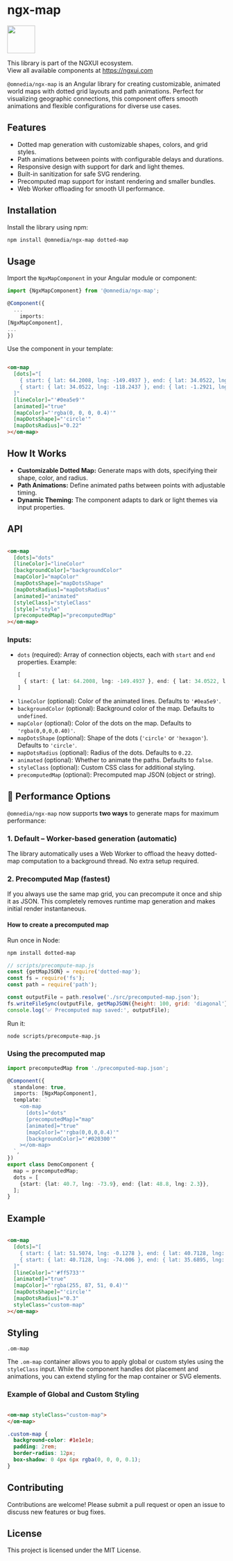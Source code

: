 # ngx-map

<a href="https://ngxui.com" target="_blank" style="display: flex;gap: .5rem;align-items: center;cursor: pointer; padding: 0 0 0 0; height: fit-content;">
  <img src="https://ngxui.com/assets/img/ngxui-logo.png" style="width: 64px;height: 64px;">
</a>

This library is part of the NGXUI ecosystem. <br>
View all available components at https://ngxui.com

`@omnedia/ngx-map` is an Angular library for creating customizable, animated world maps with dotted grid layouts and path animations. Perfect for visualizing geographic connections, this component offers smooth animations and flexible configurations for diverse use cases. <br>

## Features

- Dotted map generation with customizable shapes, colors, and grid styles.
- Path animations between points with configurable delays and durations.
- Responsive design with support for dark and light themes.
- Built-in sanitization for safe SVG rendering.
- Precomputed map support for instant rendering and smaller bundles.
- Web Worker offloading for smooth UI performance.

## Installation

Install the library using npm:

```bash
npm install @omnedia/ngx-map dotted-map
```

## Usage

Import the `NgxMapComponent` in your Angular module or component:

```typescript
import {NgxMapComponent} from '@omnedia/ngx-map';

@Component({
  ...
    imports:
[NgxMapComponent],
...
})
```

Use the component in your template:

```html

<om-map
  [dots]="[
    { start: { lat: 64.2008, lng: -149.4937 }, end: { lat: 34.0522, lng: -118.2437 } },
    { start: { lat: 34.0522, lng: -118.2437 }, end: { lat: -1.2921, lng: 36.8219 } }
  ]"
  [lineColor]="'#0ea5e9'"
  [animated]="true"
  [mapColor]="'rgba(0, 0, 0, 0.4)'"
  [mapDotsShape]="'circle'"
  [mapDotsRadius]="0.22"
></om-map>
```

## How It Works

- **Customizable Dotted Map:** Generate maps with dots, specifying their shape, color, and radius.
- **Path Animations:** Define animated paths between points with adjustable timing.
- **Dynamic Theming:** The component adapts to dark or light themes via input properties.

## API

```html

<om-map
  [dots]="dots"
  [lineColor]="lineColor"
  [backgroundColor]="backgroundColor"
  [mapColor]="mapColor"
  [mapDotsShape]="mapDotsShape"
  [mapDotsRadius]="mapDotsRadius"
  [animated]="animated"
  [styleClass]="styleClass"
  [style]="style"
  [precomputedMap]="precomputedMap"
></om-map>
```

### Inputs:

- `dots` (required): Array of connection objects, each with `start` and `end` properties. Example:
  ```typescript
  [
    { start: { lat: 64.2008, lng: -149.4937 }, end: { lat: 34.0522, lng: -118.2437 } }
  ]
  ```
- `lineColor` (optional): Color of the animated lines. Defaults to `'#0ea5e9'`.
- `backgroundColor` (optional): Background color of the map. Defaults to `undefined`.
- `mapColor` (optional): Color of the dots on the map. Defaults to `'rgba(0,0,0,0.40)'`.
- `mapDotsShape` (optional): Shape of the dots (`'circle'` or `'hexagon'`). Defaults to `'circle'`.
- `mapDotsRadius` (optional): Radius of the dots. Defaults to `0.22`.
- `animated` (optional): Whether to animate the paths. Defaults to `false`.
- `styleClass` (optional): Custom CSS class for additional styling.
- `precomputedMap` (optional): Precomputed map JSON (object or string).

## 🚀 Performance Options

`@omnedia/ngx-map` now supports **two ways** to generate maps for maximum performance:

### **1. Default – Worker-based generation (automatic)**

The library automatically uses a Web Worker to offload the heavy dotted-map computation to a background thread.
No extra setup required.

### **2. Precomputed Map (fastest)**

If you always use the same map grid, you can precompute it once and ship it as JSON.
This completely removes runtime map generation and makes initial render instantaneous.

#### How to create a precomputed map

Run once in Node:

```bash
npm install dotted-map
```

```js
// scripts/precompute-map.js
const {getMapJSON} = require('dotted-map');
const fs = require('fs');
const path = require('path');

const outputFile = path.resolve('./src/precomputed-map.json');
fs.writeFileSync(outputFile, getMapJSON({height: 100, grid: 'diagonal'}));
console.log('✅ Precomputed map saved:', outputFile);
```

Run it:

```bash
node scripts/precompute-map.js
```

### **Using the precomputed map**

```ts
import precomputedMap from './precomputed-map.json';

@Component({
  standalone: true,
  imports: [NgxMapComponent],
  template: `
    <om-map
      [dots]="dots"
      [precomputedMap]="map"
      [animated]="true"
      [mapColor]="'rgba(0,0,0,0.4)'"
      [backgroundColor]="'#020300'"
    ></om-map>
  `,
})
export class DemoComponent {
  map = precomputedMap;
  dots = [
    {start: {lat: 40.7, lng: -73.9}, end: {lat: 48.8, lng: 2.3}},
  ];
}
```

## Example

```html

<om-map
  [dots]="[
    { start: { lat: 51.5074, lng: -0.1278 }, end: { lat: 40.7128, lng: -74.006 } },
    { start: { lat: 40.7128, lng: -74.006 }, end: { lat: 35.6895, lng: 139.6917 } }
  ]"
  [lineColor]="'#ff5733'"
  [animated]="true"
  [mapColor]="'rgba(255, 87, 51, 0.4)'"
  [mapDotsShape]="'circle'"
  [mapDotsRadius]="0.3"
  styleClass="custom-map"
></om-map>
```

## Styling

`.om-map`

The `.om-map` container allows you to apply global or custom styles using the `styleClass` input. While the component handles dot placement and animations, you can extend styling for the map container or SVG elements.

### Example of Global and Custom Styling

```html

<om-map styleClass="custom-map">
</om-map>
```

```css
.custom-map {
  background-color: #1e1e1e;
  padding: 2rem;
  border-radius: 12px;
  box-shadow: 0 4px 6px rgba(0, 0, 0, 0.1);
}
```

## Contributing

Contributions are welcome! Please submit a pull request or open an issue to discuss new features or bug fixes.

## License

This project is licensed under the MIT License.


